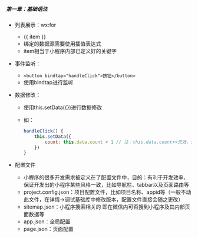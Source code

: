 ##### 第一章：基础语法

- 列表展示：wx:for

    - <view wx:for="{{ listData }}">{{ item }}</view>
    - 绑定的数据源需要使用插值表达式
    - item相当于小程序内部已定义好的关键字

- 事件监听：

    - `<button bindtap="handleClick">按钮</button>`
    - 使用bindtap进行监听

- 数据修改：

    - 使用this.setData({})进行数据修改

    - 如：

        ```javascript
        handleClick() {
        	this.setData({
        		count: this.data.count + 1 // 注：this.data.count++无效，但可++this.data.count
        	})
        }
        ```

- 配置文件
    - 小程序的很多开发需求被定义在了配置文件中，目的：有利于开发效率、保证开发出的小程序某些风格一致，比如导航栏、tabbar以及页面路由等
    - project.config.json：项目配置文件，比如项目名称、appid等（一般不动此文件，在详情->调试基础库中修改版本，配置文件直接会随之更改）
    - sitemap.json：小程序搜索相关的 即在微信内可否搜到小程序及其内部页面数据等
    - app.json：全局配置
    - page.json：页面配置
